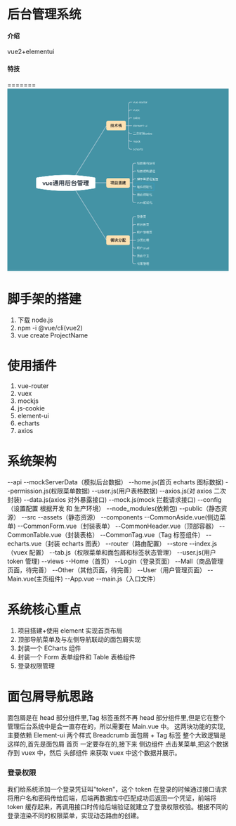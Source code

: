 # 后台管理系统

#### 介绍
vue2+elementui

#### 特技
=======
![项目技术栈](./src/assets/images/jsz.png)

# 脚手架的搭建

1. 下载 node.js
2. npm -i @vue/cli(vue2)
3. vue create ProjectName

# 使用插件

1. vue-router
2. vuex
3. mockjs
4. js-cookie
5. element-ui
6. echarts
7. axios

# 系统架构

--api
--mockServerData（模拟后台数据）
--home.js(首页 echarts 图标数据)
--permission.js(权限菜单数据)
--user.js(用户表格数据)
--axios.js(对 axios 二次封装)
--data.js(axios 对外暴露接口)
--mock.js(mock 拦截请求接口)
--config（设置配置 根据开发 和 生产环境）
--node_modules(依赖包)
--public（静态资源）
--src
--assets（静态资源）
--components
--CommonAside.vue(侧边菜单)
--CommonForm.vue（封装表单）
--CommonHeader.vue（顶部容器）
--CommonTable.vue（封装表格）
--CommonTag.vue（Tag 标签组件）
--echarts.vue（封装 echarts 图表）
--router（路由配置）
--store
--index.js（vuex 配置）
--tab.js（权限菜单和面包屑和标签状态管理）
--user.js(用户 token 管理)
--views
--Home（首页）
--Login（登录页面）
--Mall（商品管理页面，待完善）
--Other（其他页面，待完善）
--User（用户管理页面）
--Main.vue(主页组件)
--App.vue
--main.js（入口文件）

# 系统核心重点

1. 项目搭建+使用 element 实现首页布局
2. 顶部导航菜单及与左侧导航联动的面包屑实现
3. 封装一个 ECharts 组件
4. 封装一个 Form 表单组件和 Table 表格组件
5. 登录权限管理

# 面包屑导航思路

面包屑是在 head 部分组件里,Tag 标签虽然不再 head 部分组件里,但是它在整个管理后台系统中是会一直存在的，所以需要在 Main.vue 中。
这两块功能的实现,主要依赖 Element-ui 两个样式 Breadcrumb 面包屑 + Tag 标签
整个大致逻辑是这样的,首先是面包屑 首页 一定要存在的,接下来 侧边组件 点击某菜单,把这个数据存到 vuex 中，然后 头部组件 来获取 vuex 中这个数据并展示。

### 登录权限

我们给系统添加一个登录凭证叫"token"，这个 token 在登录的时候通过接口请求将用户名和密码传给后端，后端再数据库中匹配成功后返回一个凭证，前端将 token 缓存起来，再调用接口时传给后端验证就建立了登录权限校验。根据不同的登录渲染不同的权限菜单，实现动态路由的创建。

